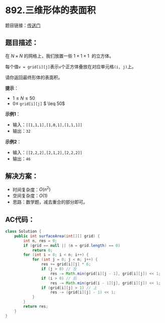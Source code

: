 # 892.三维形体的表面积
题目链接：[传送门](https://leetcode-cn.com/problems/surface-area-of-3d-shapes/)

## 题目描述：
在 $N \times N$ 的网格上，我们放置一些 $1 \times 1 \times 1$  的立方体。

每个值`v = grid[i][j]`表示`v`个正方体叠放在对应单元格`(i, j)`上。

请你返回最终形体的表面积。

**提示**：
- $1 \leq N \leq 50$
- $0 \leq$ `grid[i][j]` $ \leq 50$

**示例1**：
- 输入：`[[1,1,1],[1,0,1],[1,1,1]]`
- 输出：`32`

**示例2**：
- 输入：`[[2,2,2],[2,1,2],[2,2,2]]`
- 输出：`46`


## 解决方案：
- 时间复杂度：$O(n^2)$
- 空间复杂度：$O(1)$
- 思路：数学题，减去重合的部分即可。

## AC代码：
```java
class Solution {
	public int surfaceArea(int[][] grid) {
		int n, res = 0;
		if (grid == null || (n = grid.length) == 0)
			return 0;
		for (int i = 0; i < n; i++) {
			for (int j = 0; j < n; j++) {
				res += grid[i][j] * 6;
				if (j > 0) // 左
					res -= Math.min(grid[i][j - 1], grid[i][j]) << 1;
				if (i > 0) // 后
					res -= Math.min(grid[i - 1][j], grid[i][j]) << 1;
				if (grid[i][j] > 1) // 上
					res -= (grid[i][j] - 1) << 1;
			}
		}
		return res;
	}
}
```